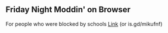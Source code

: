 ## Friday Night Moddin' on Browser ##
For people who were blocked by schools
[Link](https://hdboye.github.io/FnfModAttempt) (or is.gd/mikufnf)
